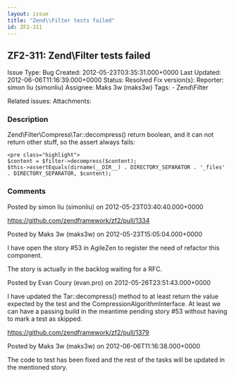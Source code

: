 ```yaml
---
layout: issue
title: "Zend\\Filter tests failed"
id: ZF2-311
---
```


ZF2-311: Zend\\Filter tests failed
----------------------------------

 Issue Type: Bug Created: 2012-05-23T03:35:31.000+0000 Last Updated: 2012-06-06T11:16:39.000+0000 Status: Resolved Fix version(s): 
 Reporter:  simon liu (simonliu)  Assignee:  Maks 3w (maks3w)  Tags: - Zend\\Filter
 
 Related issues: 
 Attachments: 
### Description

Zend\\Filter\\Compress\\Tar::decompress() return boolean, and it can not return other stuff, so the assert always fails:

 
    <pre class="highlight">
    $content = $filter->decompress($content);
    $this->assertEquals(dirname(__DIR__) . DIRECTORY_SEPARATOR . '_files' . DIRECTORY_SEPARATOR, $content);


 

 

### Comments

Posted by simon liu (simonliu) on 2012-05-23T03:40:40.000+0000

<https://github.com/zendframework/zf2/pull/1334>

 

 

Posted by Maks 3w (maks3w) on 2012-05-23T15:05:04.000+0000

I have open the story #53 in AgileZen to register the need of refactor this component.

The story is actually in the backlog waiting for a RFC.

 

 

Posted by Evan Coury (evan.pro) on 2012-05-26T23:51:43.000+0000

I have updated the Tar::decompress() method to at least return the value expected by the test and the CompressionAlgorithmInterface. At least we can have a passing build in the meantime pending story #53 without having to mark a test as skipped.

<https://github.com/zendframework/zf2/pull/1379>

 

 

Posted by Maks 3w (maks3w) on 2012-06-06T11:16:38.000+0000

The code to test has been fixed and the rest of the tasks will be updated in the mentioned story.

 

 